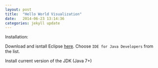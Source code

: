 ```yaml
---
layout: post
title:  "Hello World Visualization"
date:   2014-06-23 13:14:36
categories: jekyll update
---
```


Installation:

Download and isntall Eclipse [here](https://www.eclipse.org/downloads/index-java8.php). Choose  `IDE for Java Developers` from the list.

Install current version of the JDK (Java 7+)
